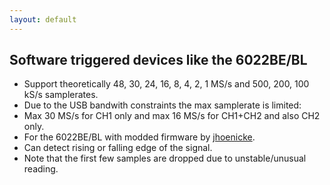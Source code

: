 ```yaml
---
layout: default
---
```

## Software triggered devices like the 6022BE/BL

   - Support theoretically 48, 30, 24, 16, 8, 4, 2, 1 MS/s and 500, 200, 100 kS/s samplerates.
   - Due to the USB bandwith constraints the max samplerate is limited:
   - Max 30 MS/s for CH1 only and max 16 MS/s for CH1+CH2 and also CH2 only.
   - For the 6022BE/BL with modded firmware by [jhoenicke](https://github.com/rpcope1/Hantek6022API).
   - Can detect rising or falling edge of the signal.
   - Note that the first few samples are dropped due to unstable/unusual reading.
